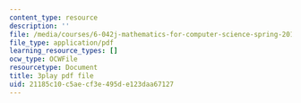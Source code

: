 ```yaml
---
content_type: resource
description: ''
file: /media/courses/6-042j-mathematics-for-computer-science-spring-2015/21185c10c5aecf3e495de123daa67127_m07lrb7m0D0.pdf
file_type: application/pdf
learning_resource_types: []
ocw_type: OCWFile
resourcetype: Document
title: 3play pdf file
uid: 21185c10-c5ae-cf3e-495d-e123daa67127
---
```

